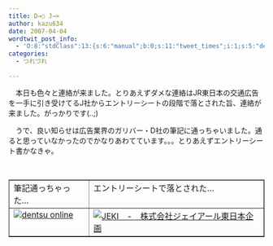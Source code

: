```yaml
---
title: D→○ J→×
author: kazu634
date: 2007-04-04
wordtwit_post_info:
  - 'O:8:"stdClass":13:{s:6:"manual";b:0;s:11:"tweet_times";i:1;s:5:"delay";i:0;s:7:"enabled";i:1;s:10:"separation";s:2:"60";s:7:"version";s:3:"3.7";s:14:"tweet_template";b:0;s:6:"status";i:2;s:6:"result";a:0:{}s:13:"tweet_counter";i:2;s:13:"tweet_log_ids";a:1:{i:0;i:2855;}s:9:"hash_tags";a:0:{}s:8:"accounts";a:1:{i:0;s:7:"kazu634";}}'
categories:
  - つれづれ

---
```

<div class="section">
<p>
    　本日も色々と連絡が来ました。とりあえずダメな連絡はJR東日本の交通広告を一手に引き受けてるJ社からエントリーシートの段階で落とされた旨、連絡が来ました。がっかりです(..;)
</p>
  
<p>
    　うで、良い知らせは広告業界のガリバー・D社の筆記に通っちゃいました。通ると思っていなかったのでかなりあわてています。。。とりあえずエントリーシート書かなきゃ。
</p>
  
<p>
<center>
<br /> 
      
<table cellspacing="0" cellpadding="2" border="1">
<tr valign="top">
<td>
            筆記通っちゃった…
</td>
          
<td>
            エントリーシートで落とされた…
</td>
</tr>
        
<tr valign="top">
<td>
<a href="http://www.dentsu.co.jp/" onclick="__gaTracker('send', 'event', 'outbound-article', 'http://www.dentsu.co.jp/', '');" target="_blank"><img alt="dentsu online" src="http://img.simpleapi.net/small/http://www.dentsu.co.jp/" border="0" /></a>
</td>
          
<td>
<a href="http://www.jeki.co.jp/" onclick="__gaTracker('send', 'event', 'outbound-article', 'http://www.jeki.co.jp/', '');" target="_blank"><img alt="JEKI　-　株式会社ジェイアール東日本企画" src="http://img.simpleapi.net/small/http://www.jeki.co.jp/" border="0" /></a>
</td>
</tr>
</table>
      
<p>
</center> </div>

